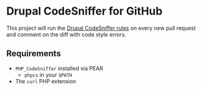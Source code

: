 Drupal CodeSniffer for GitHub
=============================

This project will run the [Drupal CodeSniffer rules](http://drupal.org/project/drupalcs) on every new pull request and comment on the diff with code style errors.

Requirements
------------
* `PHP_CodeSniffer` installed via PEAR
    - `phpcs` in your `$PATH`
*  The `curl` PHP extension
